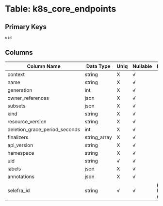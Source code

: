 # Table: k8s_core_endpoints

## Primary Keys 

```
uid
```


## Columns 

|  Column Name   |  Data Type  | Uniq | Nullable | Description | 
|  ----  | ----  | ----  | ----  | ---- | 
| context | string | X | √ |  | 
| name | string | X | √ |  | 
| generation | int | X | √ |  | 
| owner_references | json | X | √ |  | 
| subsets | json | X | √ |  | 
| kind | string | X | √ |  | 
| resource_version | string | X | √ |  | 
| deletion_grace_period_seconds | int | X | √ |  | 
| finalizers | string_array | X | √ |  | 
| api_version | string | X | √ |  | 
| namespace | string | X | √ |  | 
| uid | string | √ | √ |  | 
| labels | json | X | √ |  | 
| annotations | json | X | √ |  | 
| selefra_id | string | √ | √ | primary keys value md5 | 


